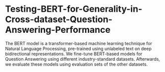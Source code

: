 # Testing-BERT-for-Generality-in-Cross-dataset-Question-Answering-Performance
The BERT model is a transformer-based machine learning technique for Natural Language Processing, pre-trained using unlabeled text on deep bidirectional representations.  We fine-tune BERT-based models for Question Answering using different industry-standard datasets. Afterwards, we evaluate these models using evaluation sets of the other datasets.
